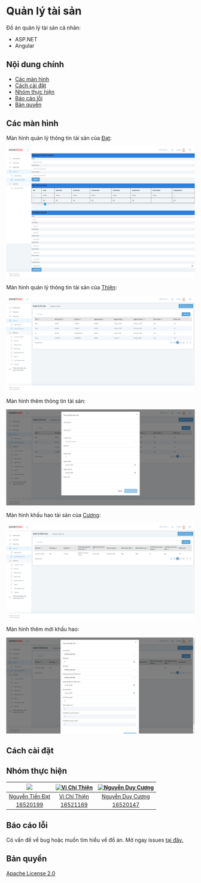 # Quản lý tài sản
Đồ án quản lý tài sản cá nhân:
- ASP.NET
- Angular

## Nội dung chính
- [Các màn hình](#các-màn-hình)
- [Cách cài đặt](#cách-cài-đặt)
- [Nhóm thực hiện](#nhóm-thực-hiện)
- [Báo cáo lỗi](#báo-cáo-lỗi)
- [Bản quyền](#bản-quyền)
## Các màn hình

Màn hình quản lý thông tin tài sản của [Đạt](https://github.com/NTD98):

![](snapshot/dat.png)

Màn hình quản lý thông tin tài sản của [Thiện](https://github.com/tvc12):

![](snapshot/thien1.png)

Màn hình thêm thông tin tài sản:

![](snapshot/thien2.png)

Màn hình khấu hao tài sản của [Cương](https://github.com/cuongw):

![](snapshot/cuong1.png)

Màn hình thêm mới khấu hao:

![](snapshot/cuong2.png)

## Cách cài đặt
## Nhóm thực hiện
| [<img src="https://github.com/NTD98.png" width="150">](https://github.com/NTD98) | [![Vi Chí Thiện](https://github.com/tvc12.png?size=150)](https://github.com/tvc12) | [![Nguyễn Duy Cương](https://github.com/cuongw.png?size=150)](https://github.com/cuongw) |
| :---: | :---: | :---: |
| [Nguyễn Tiến Đạt](https://github.com/NTD98) | [Vi Chí Thiện](https://github.com/tvc12) | [Nguyễn Duy Cương](https://github.com/cuongw) | 
| [16520199](https://github.com/NTD98) | [16521169](https://github.com/tvc12) | [16520147](https://github.com/cuongw) |
## Báo cáo lỗi
Có vấn đề về bug hoặc muốn tìm hiểu về đồ án. Mở ngay issues [tại đây.](https://github.com/NTD98/ASP_ANGULAR/issues/new) 
## Bản quyền
[Apache License 2.0](https://github.com/NTD98/ASP_ANGULAR/blob/master/LICENSE)
